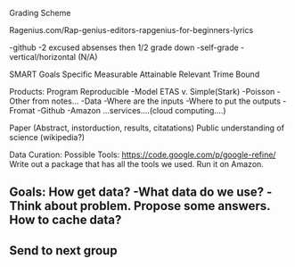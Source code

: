 Grading Scheme

Ragenius.com/Rap-genius-editors-rapgenius-for-beginners-lyrics

-github
-2 excused absenses then 1/2 grade down
-self-grade
-vertical/horizontal (N/A)

SMART Goals
Specific
Measurable
Attainable
Relevant
Trime Bound

Products:
Program Reproducible
  -Model ETAS v. Simple(Stark)
    -Poisson
    -Other from notes...
  -Data
    -Where are the inputs
    -Where to put the outputs
    -Fromat
    -Github
    -Amazon ...services....(cloud computing....)

Paper (Abstract, instorduction, results, citatations)
Public understanding of science (wikipedia?)

Data Curation:
Possible Tools: https://code.google.com/p/google-refine/
Write out a package that has all the tools we used. Run it on Amazon.

Goals:
How get data?
  -What data do we use?
  -Think about problem. Propose some answers.
How to cache data?
  -
Send to next group
  -
